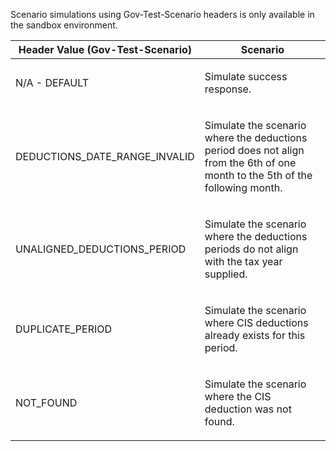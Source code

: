 <p>Scenario simulations using Gov-Test-Scenario headers is only available in the sandbox environment.</p>
<table>
    <thead>
        <tr>
            <th>Header Value (Gov-Test-Scenario)</th>
            <th>Scenario</th>
        </tr>
    </thead>
    <tbody>
        <tr>
            <td><p>N/A - DEFAULT</p></td>
            <td><p>Simulate success response.</p></td>
        </tr>
        <tr>
            <td><p>DEDUCTIONS_DATE_RANGE_INVALID</p></td>
            <td><p>Simulate the scenario where the deductions period does not align from the 6th of one month to the 5th of the following month.</p></td>
        </tr>
        <tr>
            <td><p>UNALIGNED_DEDUCTIONS_PERIOD</p></td>
            <td><p>Simulate the scenario where the deductions periods do not align with the tax year supplied.</p></td>
        </tr> 
        <tr>
            <td><p>DUPLICATE_PERIOD</p></td>
            <td><p>Simulate the scenario where CIS deductions already exists for this period.</p></td>
        </tr>
        <tr>
             <td><p>NOT_FOUND</p></td>
             <td><p>Simulate the scenario where the CIS deduction was not found.</p></td>
        </tr>
   </tbody>
</table>
